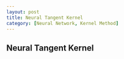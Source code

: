 ```yaml
---
layout: post
title: Neural Tangent Kernel
category: [Neural Network, Kernel Method]
---
```


## Neural Tangent Kernel

